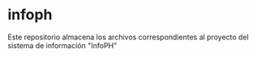 # infoph
Este repositorio almacena los archivos correspondientes al proyecto del sistema de información "InfoPH"
